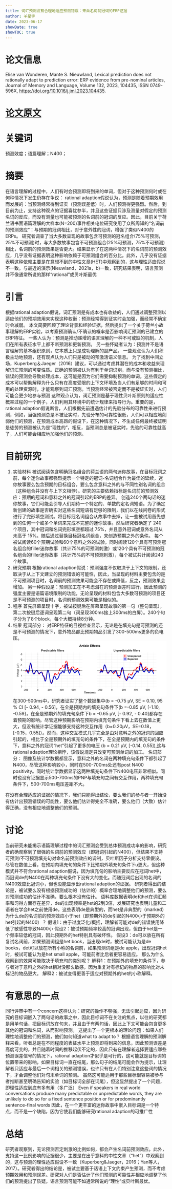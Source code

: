 ```yaml
---
title: 词汇预测没有合理地适应预测错误：来自名词前冠词的ERP证据
author: 羊星宇
date: 2023-06-17
showDate: true
showTOC: true
---
```

# 论文信息
Elise van Wonderen, Mante S. Nieuwland, Lexical prediction does not rationally adapt to prediction error: ERP evidence from pre-nominal articles, Journal of Memory and Language, Volume 132, 2023, 104435, ISSN 0749-596X, https://doi.org/10.1016/j.jml.2023.104435.
# [论文原文](Source_Files/2023-6-17-YXY.pdf)
# 关键词
预测效度；语篇理解；N400；
# 摘要
在语言理解的过程中，人们有时会预测即将到来的单词，但对于这种预测何时或在何种情况下发生仍存在争议：
rational adaption假说认为，预测是随着预期效用而发展的：当预测经常得到证实（预测误差低）时，人们预测得更强烈。然后，到目前为止，支持这种观点的证据喜忧参半，并且这些证据只涉及测量对假定的预测名词的反应，而没有测量也可能被预测的名词前的冠词的反应。因此，目前关于荷兰语书面语篇理解的大样本(N=200)事件相关电位研究使用了众所周知的“名词前的预测效应”：与预期的冠词相比，对于意外性的冠词，增强了类似N400的ERPs。
研究者调查了当大多数呈现的故事包含可预测的冠名组合(75%可预测，25%不可预测)时，与大多数故事包含不可预测组合(25%可预测，75%不可预测)相比，名词前的预测效果是否更大。结果显示了在这两种情况下的名词前的预测效应，几乎没有证据表明这种影响依赖于可预测组合的百分比。此外，几乎没有证据表明这种依赖主要是在意想不到的中性文章(HET)中观察到的，这与理性适应假说不一致。与最近的演示(Nieuwland，2021a，b)一致，研究结果表明，语言预测并不像通常所说的那样“rational”或贝叶斯最优
# 引言
根据rational adaption假说，词汇预测是有成本也有收益的，人们通过调整预测以适应他们的预期效用来实现这种权衡：预测经常得到证实时会加强，而经常不确定时会减弱。
本文简要回顾了理论背景和经验证据，然后提出了一个关于荷兰小故事理解的ERP实验，以考察预测确认/不确认的概率是否影响词汇预测的已建立的ERP特征。
一些人认为：预测是推动递增的语言理解的一种不可或缺的机制，人们在所有表征水平上都不断预测和更新预测。
另一些怀疑者认为：预测并不是语言理解的基本组织原则，它本质上只是成功理解的副产品。
一些观点认为人们积极主动地预测，还有观点认为人们只是被动的预激活语义信息。
为了找到中间立场，Kuperberg＆Jaeger（2016）建议，可以通过考虑其潜在的成本和收益来理解词汇预测的可变性质。正确的预测被认为有利于单词识别，而与没有预测相比，错误的预测会导致处理成本，这可能是因为它们需要抑制预测的单词。这些假定的成本可以帮助解释为什么只有在高度受限的上下文环境及当人们有足够的时间和可用的处理资源时，才能观察到词汇预测。当预测经常被否定而不是被证实时，人们可能会更少地参与预测
这种观点认为，词汇预测是基于理性贝叶斯原则的适应性概率过程的一个例子，人们利用其环境中的统计规律来指导行为。重要的是，rational adaption假说断言，人们根据先前遭遇估计的先验分布的可靠性来进行预测，例如，当强预测总是不被证实时，先验分布的可靠性很低，人们可以相应地削弱他们的预测，在预测成本高昂的假设下，在这种情况下，不生成任何最终被证明是徒劳的预测被认为是“理性的”，相反，当预测总是被证实时，先验的可靠性就高了，人们可能会相应地加强他们的预测。

# 目前研究
1. 实验材料
被试阅读包含明确冠名组合的荷兰语的两句迷你故事，在目标冠词之前，每个迷你故事都强烈提示一个特定的冠词-名词组合作为最佳的延续，迷你故事要么包含预期的目标组合，要么包含意料之外的与不同性别名词的组合（这种组合并没有与上下文相悖）。研究的主要依赖指标是名词前的预测效应：预期的冠词和意料之外的冠词引起的ERP的差异。
创造240个两句话的迷你故事，它们可能会引导人们期待一个特定的、单数的定名词短语。为了确定新创建的故事是否确实对这些名词短语有足够的限制，我们以在线问卷的形式进行了完形填空测试。将目标冠名词组合从故事中去掉，让一些被试用首先想到的任何一个或多个单词来完成不完整的迷你故事。然后研究者确定了 240 个项目，其中冠词和名词完形填空都超过 75%，并且意外冠词或意外名词从未高于 15%。随后通过替换目标冠名词组合，来创造预期之外的条件。
每个被试阅读60个预期试验和60个意料之外的试验，同时阅读120个具有可预测冠名组合的filler迷你故事（共计75%的可预测刺激）或120个具有不可预测的冠名组合的filler迷你故事（共计75%的不可预测刺激），每个被试共计阅读240个故事。
2. 研究预期
根据rational adaption假说：预测强度不仅取决于上下文的限制，还取决于从上下文建立的预测错误的可能性，因此，当呈现的材料主要包含的是不可预测项目时，名词前的预测效果可能会不存在或降低，反之，预测效果会增加。
另一种假设是：预测加工在不考虑潜在的预测误差时进行，因此预测的强度主要是语篇语境限制的功能，无论呈现的材料包含大多数可预测的项目还是不可预测的项目时，名词前预测效果可能是相似的。
3. 程序
首先屏幕呈现十字，被试按键后在屏幕呈现故事的第一句（整句呈现），第二次按键后逐词呈现第二句（词呈现300ms接上300ms的白屏）。240个句子分为了8个block，每个大概持续8分钟。
4. 结果
冠词部分：
对ERP特征的目视检查显示，无论是在填充句是可预测的还是不可预测的情况下，意外物品都比预期物品引发了300-500ms更多的负电压。
![erp1](Supporting_Information/2023-06-17-YXY-Fig1.png)
在300-500ms中，研究者证实了整个数据集中(b = -0.75 μV, SE = 0.10, 95 % CI [- 0.94, - 0.56]，在全是预期内的填充句条件下(b =-0.85 μV, [-1.10, -0.59]，在全是预期外的填充句条件下b = -0.65 μV, [- 0.92, - 0.40]都存在着预期的影响。尽管这种预期影响在预期内填充句条件下看上去在数值上更大，但没有统计学证据能够支持这种交互作用（b=0.20μV，SE=0.18，[-0.15，0.55]）。然而，这种交互模式几乎完全是由对意料之外的冠词的回应引起的，相比于全是预期外的填充句的条件下，在全是预期内的填充句的条件下，意料之外的冠词“het”引起了更多的电压 (b = 0.21 μV, [-0.14, 0.55]),这与rational adaption理论相悖，该假说规定只改变可预测单词的加工。
名词部分：
图像及统计学数据都显示，意料之外的名词在两种填充句条件下都引起了N400，尽管这种影响较小，同时在500-700ms处还有post N400 positivity。同时统计学数据显示这两种填充句条件下N400电压非常相似。同时也没有证据显示500-700ms的PNP与填充句之间有交互作用，两种填充句条件下，500-700ms电压差距不大。

在没有合理适应的证据的情况下，我们只能得出结论，要么我们的参与者一开始没有估计出预测错误的可能性，要么他们估计得完全不准确，要么他们（大致）估计得正确，没有相应地调整他们的预测。


# 讨论
当前研究未能揭示语篇理解过程中的词汇预测会受到总体预测成功率的影响，研究者的确观察到了很强的名词前的预测效应（即冠词引起的N400），但结果不支持可预测/不可预测填充句对命名前预测效应的调制，贝叶斯因子分析支持零假设。
尽管在数值上看，在预期内填充句的条件下比预期外填充句条件下u更大，但这种模式并不符合rational adaption假说，因为填充句的影响主要反应在冠词het中，而冠词de的N400在两种填充句条件下没有大的变化。而随冠词后出现的名词的N400效应比冠词小，但也没能显示出rational adaption的证据。
研究者得出的结论是，被试要么没有根据预测成功的（估计的）概率合理地调整他们的预测，要么对预测成功的估计不准确，要么根本没有估计。
语料库数据表明de和het在词汇频率和习得方面存在差异，de的出现频率是het的2到3倍，发展研究也表明儿童和二语者在学会het之前使用de，这些表明de是典型的，而het是非典型的（marked）为什么de的名词前的预测效应小于het（即预期外的de引起的N400小于预期外的het引起的N400）？
假设1：由于过度泛化/概括，理解者可能对de的错误使用降低了敏感性导致N400小
假设2：被试预期频率较高的冠词出现，但由于het是一个频率较低的冠词，因此预期外的het特别具有破坏性。
假设3：de可以放在所有复试名词前，如果预测词组是het book，当出现de时，被试可能认为是de books，det可以放在所有小称的名词前，如果预测词组是de apple，出现冠词het时，被试可能认为是het small apple，可能前者比后者更容易适应。
那么为什么观察到的效果可能取决于填充句的类别呢？
解释1：在预期外的填充句条件下，参与者对于意料之外的het相对没那么敏感，因为重复对有标记的物品的影响比对未标记的物品更大。
解释2：被试变得更善于适应对预期外的het的小称解释。

# 有意思的一点
同行评审中有一个concern这样认为：研究的操作不够强，无法引起适应，因为研究的目标词嵌入了两句话的故事之中，因此目标词不在关注的焦点，以往的研究都是用单句话，把目标词放在句末，并且由于有两句话，因此上下文可能会包含更多其他的冠词和名词，从而影响预测。
这提出了一个更根本的理论问题：如果人们理性地调整他们的预测，他们如何知道what to adapt to？
根据语言理解的预测解释来看，听者总是在不同程度的表征水平上预测即将到来的信息，因此预测误差是高度可变的，并且随着时间的推移起伏不定的，因此只有在理解者选择要适应哪些预测误差信号的情况下，rational adaption才似乎是可行的，这可能就是目标词的位置带来的影响，如果目标词一直在结尾，那么句子的结尾可能会作为提示，让理解者只适应与最后一个词相关的预测错误，也许只有在人们特别注意这些词的情况下，才会调整他们对句末单词的预测。
虽然这可能适用于那些目标很容易被参与者推断甚至明确告知的实验（如目标词全部在词尾），但这显然提出了一个问题，即理性适应到底有多有用（多广泛）
Even if speakers in real world conversations produce many predictable or unpredictable words, they are unlikely to do so for a fixed sentence position or for predominantly sentence-final words 因此，在一个更丰富的迷你故事中嵌入目标词是一个特点，而不是一个缺陷，因为它使我们能够研究rational adaption的可推广性
# 总结
研究者观察到，无论预测否定刺激的比例如何，都会产生名词前预测效应。此外，支持这一比例影响的证据很少，主要是在出乎意料的中性文章（“het”）中观察到的，这与预测的理性适应假设不一致（Kuperberg&Jaeger，2016；Yan等人，2017）。研究者得出的结论是，被试主要基于话语上下文约束产生预测，而不考虑预期效用和预测误差。研究对人们是否估计了他们预测的可靠性并相应地调整了他们的预测提出了质疑。语言预测可能不如通常所说的“理性”或贝叶斯最优。

